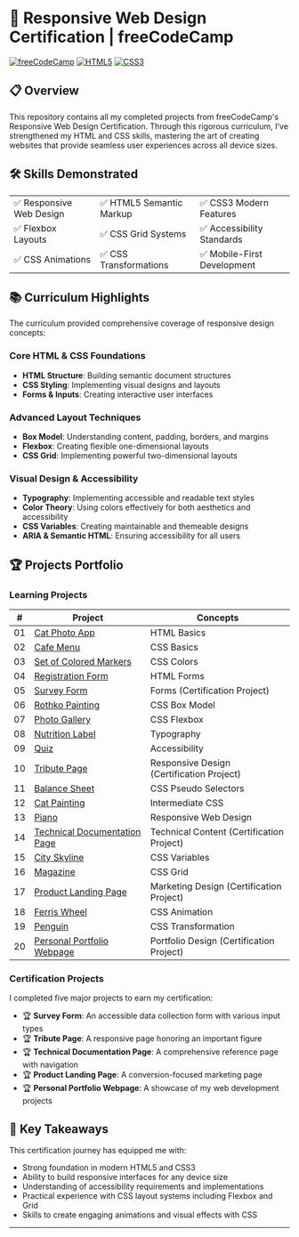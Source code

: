 # 🚀 Responsive Web Design Certification | freeCodeCamp

[![freeCodeCamp](https://img.shields.io/badge/freeCodeCamp-Responsive%20Web%20Design-0A0A23?style=for-the-badge&logo=freecodecamp)](https://www.freecodecamp.org/)
[![HTML5](https://img.shields.io/badge/HTML5-E34F26?style=for-the-badge&logo=html5&logoColor=white)](https://developer.mozilla.org/en-US/docs/Web/HTML)
[![CSS3](https://img.shields.io/badge/CSS3-1572B6?style=for-the-badge&logo=css3&logoColor=white)](https://developer.mozilla.org/en-US/docs/Web/CSS)

## 📋 Overview

This repository contains all my completed projects from freeCodeCamp's Responsive Web Design Certification. Through this rigorous curriculum, I've strengthened my HTML and CSS skills, mastering the art of creating websites that provide seamless user experiences across all device sizes.

## 🛠️ Skills Demonstrated

<table>
  <tr>
    <td>✅ Responsive Web Design</td>
    <td>✅ HTML5 Semantic Markup</td>
    <td>✅ CSS3 Modern Features</td>
  </tr>
  <tr>
    <td>✅ Flexbox Layouts</td>
    <td>✅ CSS Grid Systems</td>
    <td>✅ Accessibility Standards</td>
  </tr>
  <tr>
    <td>✅ CSS Animations</td>
    <td>✅ CSS Transformations</td>
    <td>✅ Mobile-First Development</td>
  </tr>
</table>

## 📚 Curriculum Highlights

The curriculum provided comprehensive coverage of responsive design concepts:

### Core HTML & CSS Foundations

- **HTML Structure**: Building semantic document structures
- **CSS Styling**: Implementing visual designs and layouts
- **Forms & Inputs**: Creating interactive user interfaces

### Advanced Layout Techniques

- **Box Model**: Understanding content, padding, borders, and margins
- **Flexbox**: Creating flexible one-dimensional layouts
- **CSS Grid**: Implementing powerful two-dimensional layouts

### Visual Design & Accessibility

- **Typography**: Implementing accessible and readable text styles
- **Color Theory**: Using colors effectively for both aesthetics and accessibility
- **CSS Variables**: Creating maintainable and themeable designs
- **ARIA & Semantic HTML**: Ensuring accessibility for all users

## 🏆 Projects Portfolio

### Learning Projects

| #   | Project                                                          | Concepts                                  |
| --- | ---------------------------------------------------------------- | ----------------------------------------- |
| 01  | [Cat Photo App](#01-cat-photo-app)                               | HTML Basics                               |
| 02  | [Cafe Menu](#02-cafe-menu)                                       | CSS Basics                                |
| 03  | [Set of Colored Markers](#03-set-of-colored-markers)             | CSS Colors                                |
| 04  | [Registration Form](#04-registration-form)                       | HTML Forms                                |
| 05  | [Survey Form](#05-survey-form)                                   | Forms (Certification Project)             |
| 06  | [Rothko Painting](#06-rothko-painting)                           | CSS Box Model                             |
| 07  | [Photo Gallery](#07-photo-gallery)                               | CSS Flexbox                               |
| 08  | [Nutrition Label](#08-nutrition-label)                           | Typography                                |
| 09  | [Quiz](#09-quiz)                                                 | Accessibility                             |
| 10  | [Tribute Page](#10-tribute-page)                                 | Responsive Design (Certification Project) |
| 11  | [Balance Sheet](#11-balance-sheet)                               | CSS Pseudo Selectors                      |
| 12  | [Cat Painting](#12-cat-painting)                                 | Intermediate CSS                          |
| 13  | [Piano](#13-piano)                                               | Responsive Web Design                     |
| 14  | [Technical Documentation Page](#14-technical-documentation-page) | Technical Content (Certification Project) |
| 15  | [City Skyline](#15-city-skyline)                                 | CSS Variables                             |
| 16  | [Magazine](#16-magazine)                                         | CSS Grid                                  |
| 17  | [Product Landing Page](#17-product-landing-page)                 | Marketing Design (Certification Project)  |
| 18  | [Ferris Wheel](#18-ferris-wheel)                                 | CSS Animation                             |
| 19  | [Penguin](#19-penguin)                                           | CSS Transformation                        |
| 20  | [Personal Portfolio Webpage](#20-personal-portfolio-webpage)     | Portfolio Design (Certification Project)  |

### Certification Projects

I completed five major projects to earn my certification:

- 🏆 **Survey Form**: An accessible data collection form with various input types
- 🏆 **Tribute Page**: A responsive page honoring an important figure
- 🏆 **Technical Documentation Page**: A comprehensive reference page with navigation
- 🏆 **Product Landing Page**: A conversion-focused marketing page
- 🏆 **Personal Portfolio Webpage**: A showcase of my web development projects

## 🌟 Key Takeaways

This certification journey has equipped me with:

- Strong foundation in modern HTML5 and CSS3
- Ability to build responsive interfaces for any device size
- Understanding of accessibility requirements and implementations
- Practical experience with CSS layout systems including Flexbox and Grid
- Skills to create engaging animations and visual effects with CSS

---
